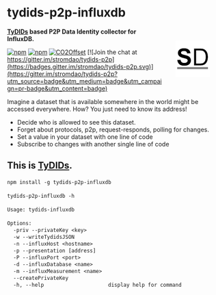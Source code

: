 # tydids-p2p-influxdb

<a href="https://stromdao.de/" target="_blank" title="STROMDAO - Digital Energy Infrastructure"><img src="./static/stromdao.png" align="right" height="85px" hspace="30px" vspace="30px"></a>

**[TyDIDs](https://tydids.com) based P2P Data Identity collector for InfluxDB.**

[![npm](https://img.shields.io/npm/dt/tydids-p2p-influxdb.svg)](https://www.npmjs.com/package/tydids-p2p-influxdb)
[![npm](https://img.shields.io/npm/v/tydids-p2p-influxdb.svg)](https://www.npmjs.com/package/tydids-p2p-influxdb)
[![CO2Offset](https://api.corrently.io/v2.0/ghgmanage/statusimg?host=tydids-p2p-influxdb&svg=1)](https://co2offset.io/badge.html?host=tydids-p2p-influxdb)
[![Join the chat at https://gitter.im/stromdao/tydids-p2p](https://badges.gitter.im/stromdao/tydids-p2p.svg)](https://gitter.im/stromdao/tydids-p2p?utm_source=badge&utm_medium=badge&utm_campaign=pr-badge&utm_content=badge)

Imagine a dataset that is available somewhere in the world might be accessed everywhere. How? You just need to know its address!
- Decide who is allowed to see this dataset.
- Forget about protocols, p2p, request-responds, polling for changes.
- Set a value in your dataset with one line of code
- Subscribe to changes with another single line of code

## This is [TyDIDs](https://github.com/energychain/tydids-p2p).

```
npm install -g tydids-p2p-influxdb

tydids-p2p-influxdb -h

Usage: tydids-influxdb

Options:
  -priv --privateKey <key>
  -w --writeTydidsJSON
  -n --influxHost <hostname>
  -p --presentation [address]
  -P --influxPort <port>
  -d --influxDatabase <name>
  -m --influxMeasurement <name>
  --createPrivateKey
  -h, --help                     display help for command
```
